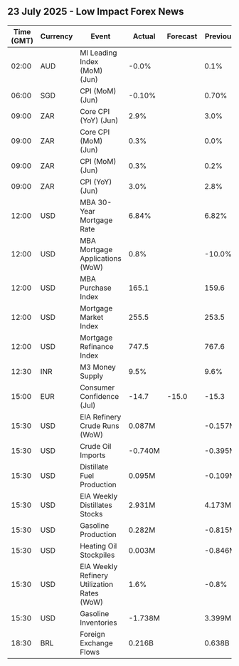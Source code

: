 ## 23 July 2025 - Low Impact Forex News

| Time (GMT) | Currency | Event | Actual | Forecast | Previous |
|------|----------|-------|--------|----------|----------|
| 02:00 | AUD | MI Leading Index (MoM) (Jun) | -0.0% |  | 0.1% |
| 06:00 | SGD | CPI (MoM) (Jun) | -0.10% |  | 0.70% |
| 09:00 | ZAR | Core CPI (YoY) (Jun) | 2.9% |  | 3.0% |
| 09:00 | ZAR | Core CPI (MoM) (Jun) | 0.3% |  | 0.0% |
| 09:00 | ZAR | CPI (MoM) (Jun) | 0.3% |  | 0.2% |
| 09:00 | ZAR | CPI (YoY) (Jun) | 3.0% |  | 2.8% |
| 12:00 | USD | MBA 30-Year Mortgage Rate | 6.84% |  | 6.82% |
| 12:00 | USD | MBA Mortgage Applications (WoW) | 0.8% |  | -10.0% |
| 12:00 | USD | MBA Purchase Index | 165.1 |  | 159.6 |
| 12:00 | USD | Mortgage Market Index | 255.5 |  | 253.5 |
| 12:00 | USD | Mortgage Refinance Index | 747.5 |  | 767.6 |
| 12:30 | INR | M3 Money Supply | 9.5% |  | 9.6% |
| 15:00 | EUR | Consumer Confidence (Jul) | -14.7 | -15.0 | -15.3 |
| 15:30 | USD | EIA Refinery Crude Runs (WoW) | 0.087M |  | -0.157M |
| 15:30 | USD | Crude Oil Imports | -0.740M |  | -0.395M |
| 15:30 | USD | Distillate Fuel Production | 0.095M |  | -0.109M |
| 15:30 | USD | EIA Weekly Distillates Stocks | 2.931M |  | 4.173M |
| 15:30 | USD | Gasoline Production | 0.282M |  | -0.815M |
| 15:30 | USD | Heating Oil Stockpiles | 0.003M |  | -0.846M |
| 15:30 | USD | EIA Weekly Refinery Utilization Rates (WoW) | 1.6% |  | -0.8% |
| 15:30 | USD | Gasoline Inventories | -1.738M |  | 3.399M |
| 18:30 | BRL | Foreign Exchange Flows | 0.216B |  | 0.638B |
